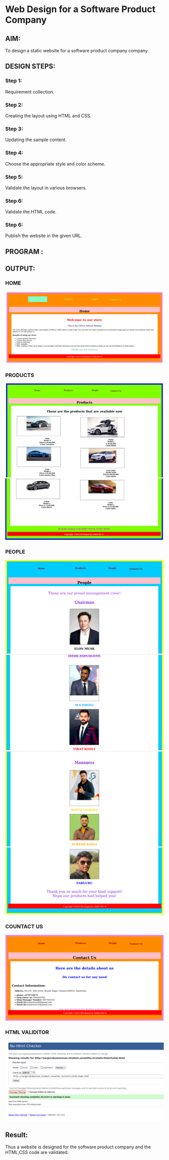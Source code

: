 # Web Design for a Software Product Company

## AIM:

To design a static website for a software product company company.

## DESIGN STEPS:

### Step 1:

Requirement collection.

### Step 2:

Creating the layout using HTML and CSS.

### Step 3:

Updating the sample content.

### Step 4:

Choose the appropriate style and color scheme.

### Step 5:

Validate the layout in various browsers.

### Step 6:

Validate the HTML code.

### Step 6:

Publish the website in the given URL.

## PROGRAM :

## OUTPUT:
### HOME
![home](./home.png)

### PRODUCTS
![2](./product1.png)
![3](./product2.png)

### PEOPLE
![4](./people1.png)
![5](./people2.png)
![6](./people3.png)
![7](./people4.png)

### COUNTACT US
![8](./contuct.png)
### HTML VALIDITOR
![9](./validitor.png)


## Result:

Thus a website is designed for the software product company and the HTML,CSS code are validated.
